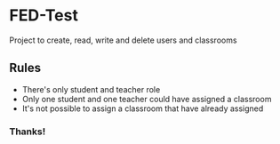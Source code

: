 # FED-Test

Project to create, read, write and delete users and classrooms

## Rules
- There's only student and teacher role
- Only one student and one teacher could have assigned a classroom
- It's not possible to assign a classroom that have already assigned

### Thanks!
